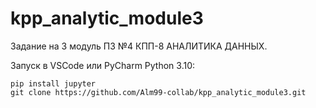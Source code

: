 # kpp_analytic_module3

Задание на 3 модуль ПЗ №4 КПП-8 АНАЛИТИКА ДАННЫХ.

Запуск в VSCode или PyCharm Python 3.10:
```
pip install jupyter
git clone https://github.com/Alm99-collab/kpp_analytic_module3.git
```
